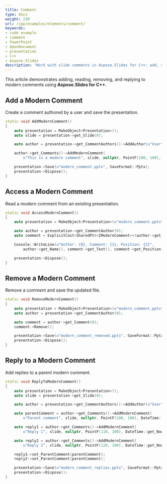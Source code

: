 ```yaml
---
title: Comment
type: docs
weight: 230
url: /cpp/examples/elements/comment/
keywords:
- code example
- comment
- PowerPoint
- OpenDocument
- presentation
- C++
- Aspose.Slides
description: "Work with slide comments in Aspose.Slides for C++: add, reply, edit, resolve, and export comments in PPT, PPTX, and ODP presentations with C++ code examples."
---
```


This article demonstrates adding, reading, removing, and replying to modern comments using **Aspose.Slides for C++**.

## **Add a Modern Comment**

Create a comment authored by a user and save the presentation.

```cpp
static void AddModernComment()
{
    auto presentation = MakeObject<Presentation>();
    auto slide = presentation->get_Slide(0);

    auto author = presentation->get_CommentAuthors()->AddAuthor(u"User", u"U1");

    author->get_Comments()->AddModernComment(
        u"This is a modern comment", slide, nullptr, PointF(100, 100), DateTime::get_Now());

    presentation->Save(u"modern_comment.pptx", SaveFormat::Pptx);
    presentation->Dispose();
}
```

## **Access a Modern Comment**

Read a modern comment from an existing presentation.

```cpp
static void AccessModernComment()
{
    auto presentation = MakeObject<Presentation>(u"modern_comment.pptx");

    auto author = presentation->get_CommentAuthor(0);
    auto comment = ExplicitCast<SharedPtr<IModernComment>>(author->get_Comment(0));

    Console::WriteLine(u"Author: {0}, Comment: {1}, Position: {2}",
        author->get_Name(), comment->get_Text(), comment->get_Position());

    presentation->Dispose();
}
```

## **Remove a Modern Comment**

Remove a comment and save the updated file.

```cpp
static void RemoveModernComment()
{
    auto presentation = MakeObject<Presentation>(u"modern_comment.pptx");
    auto author = presentation->get_CommentAuthor(0);

    auto comment = author->get_Comment(0);
    comment->Remove();

    presentation->Save(u"modern_comment_removed.pptx", SaveFormat::Pptx);
    presentation->Dispose();
}
```

## **Reply to a Modern Comment**

Add replies to a parent modern comment.

```cpp
static void ReplyToModernComment()
{
    auto presentation = MakeObject<Presentation>();
    auto slide = presentation->get_Slide(0);

    auto author = presentation->get_CommentAuthors()->AddAuthor(u"User", u"U1");

    auto parentComment = author->get_Comments()->AddModernComment(
        u"Parent comment", slide, nullptr, PointF(100, 100), DateTime::get_Now());

    auto reply1 = author->get_Comments()->AddModernComment(
        u"Reply 1", slide, nullptr, PointF(110, 100), DateTime::get_Now());

    auto reply2 = author->get_Comments()->AddModernComment(
        u"Reply 2", slide, nullptr, PointF(120, 100), DateTime::get_Now());

    reply1->set_ParentComment(parentComment);
    reply2->set_ParentComment(parentComment);

    presentation->Save(u"modern_comment_replies.pptx", SaveFormat::Pptx);
    presentation->Dispose();
}
```
